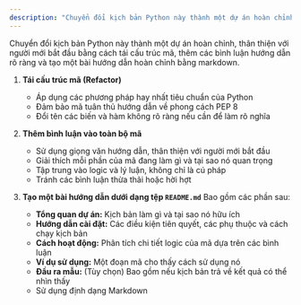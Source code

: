 ```yaml
---
description: "Chuyển đổi kịch bản Python này thành một dự án hoàn chỉnh, thân thiện với người mới bắt đầu bằng cách tái cấu trúc mã, thêm các bình luận hướng dẫn rõ ràng và tạo một bài hướng dẫn hoàn chỉnh bằng markdown."
---
```


Chuyển đổi kịch bản Python này thành một dự án hoàn chỉnh, thân thiện với người mới bắt đầu bằng cách tái cấu trúc mã, thêm các bình luận hướng dẫn rõ ràng và tạo một bài hướng dẫn hoàn chỉnh bằng markdown.

1.  **Tái cấu trúc mã (Refactor)**

    - Áp dụng các phương pháp hay nhất tiêu chuẩn của Python
    - Đảm bảo mã tuân thủ hướng dẫn về phong cách PEP 8
    - Đổi tên các biến và hàm không rõ ràng nếu cần để làm rõ nghĩa

2.  **Thêm bình luận vào toàn bộ mã**

    - Sử dụng giọng văn hướng dẫn, thân thiện với người mới bắt đầu
    - Giải thích mỗi phần của mã đang làm gì và tại sao nó quan trọng
    - Tập trung vào logic và lý luận, không chỉ là cú pháp
    - Tránh các bình luận thừa thãi hoặc hời hợt

3.  **Tạo một bài hướng dẫn dưới dạng tệp `README.md`**
    Bao gồm các phần sau:
    - **Tổng quan dự án:** Kịch bản làm gì và tại sao nó hữu ích
    - **Hướng dẫn cài đặt:** Các điều kiện tiên quyết, các phụ thuộc và cách chạy kịch bản
    - **Cách hoạt động:** Phân tích chi tiết logic của mã dựa trên các bình luận
    - **Ví dụ sử dụng:** Một đoạn mã cho thấy cách sử dụng nó
    - **Đầu ra mẫu:** (Tùy chọn) Bao gồm nếu kịch bản trả về kết quả có thể nhìn thấy
    - Sử dụng định dạng Markdown
